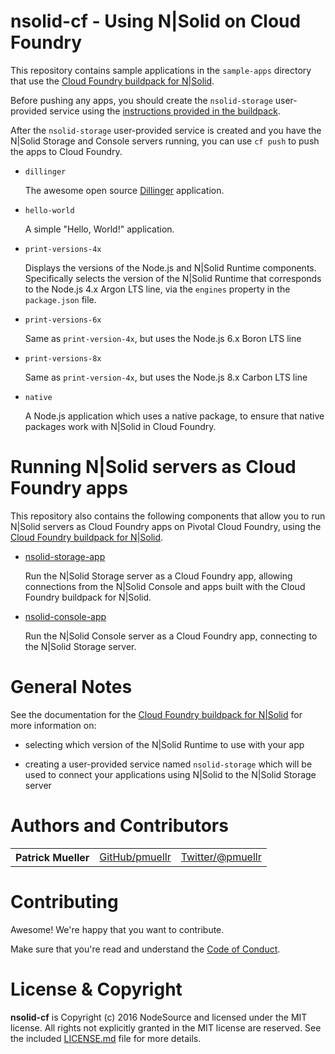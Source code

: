 nsolid-cf - Using N|Solid on Cloud Foundry
================================================================================

This repository contains sample applications in the `sample-apps` directory
that use the [Cloud Foundry buildpack for N|Solid][N|Solid buildpack].

Before pushing any apps, you should create the `nsolid-storage` user-provided
service using the [instructions provided in the buildpack][ups-nsolid-storage].

After the `nsolid-storage` user-provided service is created and you have the
N|Solid Storage and Console servers running, you can use `cf push` to push
the apps to Cloud Foundry.

* `dillinger`

  The awesome open source [Dillinger](http://dillinger.io) application.

* `hello-world`

  A simple "Hello, World!" application.

* `print-versions-4x`

  Displays the versions of the Node.js and N|Solid Runtime components.
  Specifically selects the version of the N|Solid Runtime that corresponds to
  the Node.js 4.x Argon LTS line, via the `engines` property in the
  `package.json` file.

* `print-versions-6x`

  Same as `print-version-4x`, but uses the Node.js 6.x Boron LTS line

* `print-versions-8x`

  Same as `print-version-4x`, but uses the Node.js 8.x Carbon LTS line

* `native`

  A Node.js application which uses a native package, to ensure that native
  packages work with N|Solid in Cloud Foundry.


Running N|Solid servers as Cloud Foundry apps
================================================================================

This repository also contains the following components that allow you to run
N|Solid servers as Cloud Foundry apps on Pivotal Cloud Foundry, using the
[Cloud Foundry buildpack for N|Solid][N|Solid buildpack].

* [nsolid-storage-app](nsolid-storage-app/README.md)

  Run the N|Solid Storage server as a Cloud Foundry app, allowing connections
  from the N|Solid Console and apps built with the Cloud Foundry buildpack for
  N|Solid.

* [nsolid-console-app](nsolid-console-app/README.md)

  Run the N|Solid Console server as a Cloud Foundry app, connecting to the
  N|Solid Storage server.


General Notes
================================================================================

See the documentation for the
[Cloud Foundry buildpack for N|Solid][N|Solid buildpack] for more information
on:

* selecting which version of the N|Solid Runtime to use with your app

* creating a user-provided service named `nsolid-storage` which will be used
  to connect your applications using N|Solid to the N|Solid Storage server


Authors and Contributors
================================================================================

<table><tbody>
  <tr>
    <th align="left">Patrick Mueller</th>
    <td><a href="https://github.com/pmuellr">GitHub/pmuellr</a></td>
    <td><a href="https://twitter.com/pmuellr">Twitter/@pmuellr</a></td>
  </tr>
</tbody></table>


Contributing
================================================================================

Awesome!  We're happy that you want to contribute.

Make sure that you're read and understand the [Code of Conduct](CODE_OF_CONDUCT.md).


License & Copyright
================================================================================

**nsolid-cf** is Copyright (c) 2016 NodeSource and licensed under the
MIT license. All rights not explicitly granted in the MIT license are reserved.
See the included [LICENSE.md](LICENSE.md) file for more details.


[N|Solid buildpack]: https://github.com/nodesource/nsolid-buildpack-cf
[ups-nsolid-storage]: https://github.com/nodesource/nsolid-buildpack-cf#user-provided-service-nsolid-storage
